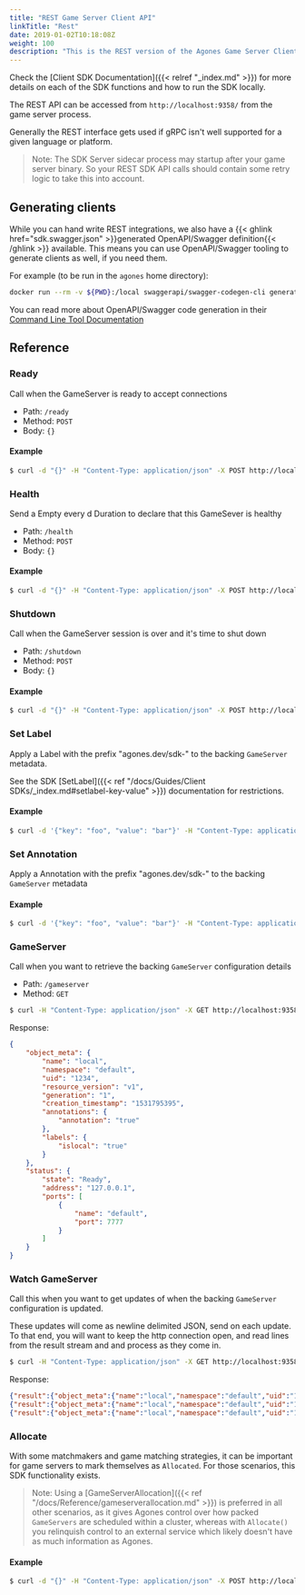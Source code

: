 ```yaml
---
title: "REST Game Server Client API"
linkTitle: "Rest"
date: 2019-01-02T10:18:08Z
weight: 100
description: "This is the REST version of the Agones Game Server Client SDK. "
---
```


Check the [Client SDK Documentation]({{< relref "_index.md" >}}) for more details on each of the SDK functions and how to run the SDK locally.

The REST API can be accessed from `http://localhost:9358/` from the game server process.

Generally the REST interface gets used if gRPC isn't well supported for a given language or platform.

> Note: The SDK Server sidecar process may startup after your game server binary. So your REST SDK API calls should
> contain some retry logic to take this into account. 

## Generating clients

While you can hand write REST integrations, we also have a {{< ghlink href="sdk.swagger.json" >}}generated OpenAPI/Swagger definition{{< /ghlink >}}
available. This means you can use OpenAPI/Swagger tooling to generate clients as well, if you need them.

For example (to be run in the `agones` home directory):
```bash
docker run --rm -v ${PWD}:/local swaggerapi/swagger-codegen-cli generate -i /local/sdk.swagger.json  -l cpprest -o /local/out/cpp
```

You can read more about OpenAPI/Swagger code generation in their [Command Line Tool Documentation](https://swagger.io/docs/open-source-tools/swagger-codegen/)

## Reference 

### Ready

Call when the GameServer is ready to accept connections

- Path: `/ready`
- Method: `POST`
- Body: `{}`

#### Example

```bash
$ curl -d "{}" -H "Content-Type: application/json" -X POST http://localhost:9358/ready
```

### Health
Send a Empty every d Duration to declare that this GameSever is healthy

- Path: `/health`
- Method: `POST`
- Body: `{}`

#### Example

```bash
$ curl -d "{}" -H "Content-Type: application/json" -X POST http://localhost:9358/health
```

### Shutdown

Call when the GameServer session is over and it's time to shut down

- Path: `/shutdown`
- Method: `POST`
- Body: `{}`

#### Example

```bash
$ curl -d "{}" -H "Content-Type: application/json" -X POST http://localhost:9358/shutdown
```

### Set Label

Apply a Label with the prefix "agones.dev/sdk-" to the backing `GameServer` metadata. 

See the SDK [SetLabel]({{< ref "/docs/Guides/Client SDKs/_index.md#setlabel-key-value" >}}) documentation for restrictions.

#### Example

```bash
$ curl -d '{"key": "foo", "value": "bar"}' -H "Content-Type: application/json" -X PUT http://localhost:9358/metadata/label
```

### Set Annotation

Apply a Annotation with the prefix "agones.dev/sdk-" to the backing `GameServer` metadata

#### Example

```bash
$ curl -d '{"key": "foo", "value": "bar"}' -H "Content-Type: application/json" -X PUT http://localhost:9358/metadata/annotation
```

### GameServer

Call when you want to retrieve the backing `GameServer` configuration details

- Path: `/gameserver`
- Method: `GET`

```bash
$ curl -H "Content-Type: application/json" -X GET http://localhost:9358/gameserver
```

Response:
```json
{
    "object_meta": {
        "name": "local",
        "namespace": "default",
        "uid": "1234",
        "resource_version": "v1",
        "generation": "1",
        "creation_timestamp": "1531795395",
        "annotations": {
            "annotation": "true"
        },
        "labels": {
            "islocal": "true"
        }
    },
    "status": {
        "state": "Ready",
        "address": "127.0.0.1",
        "ports": [
            {
                "name": "default",
                "port": 7777
            }
        ]
    }
}
```

### Watch GameServer

Call this when you want to get updates of when the backing `GameServer` configuration is updated.

These updates will come as newline delimited JSON, send on each update. To that end, you will
want to keep the http connection open, and read lines from the result stream and and process as they
come in.

```bash
$ curl -H "Content-Type: application/json" -X GET http://localhost:9358/watch/gameserver
```

Response:
```json
{"result":{"object_meta":{"name":"local","namespace":"default","uid":"1234","resource_version":"v1","generation":"1","creation_timestamp":"1533766607","annotations":{"annotation":"true"},"labels":{"islocal":"true"}},"status":{"state":"Ready","address":"127.0.0.1","ports":[{"name":"default","port":7777}]}}}
{"result":{"object_meta":{"name":"local","namespace":"default","uid":"1234","resource_version":"v1","generation":"1","creation_timestamp":"1533766607","annotations":{"annotation":"true"},"labels":{"islocal":"true"}},"status":{"state":"Ready","address":"127.0.0.1","ports":[{"name":"default","port":7777}]}}}
{"result":{"object_meta":{"name":"local","namespace":"default","uid":"1234","resource_version":"v1","generation":"1","creation_timestamp":"1533766607","annotations":{"annotation":"true"},"labels":{"islocal":"true"}},"status":{"state":"Ready","address":"127.0.0.1","ports":[{"name":"default","port":7777}]}}}
```

### Allocate

With some matchmakers and game matching strategies, it can be important for game servers to mark themselves as `Allocated`.
For those scenarios, this SDK functionality exists. 

> Note: Using a [GameServerAllocation]({{< ref "/docs/Reference/gameserverallocation.md" >}}) is preferred in all other scenarios, 
as it gives Agones control over how packed `GameServers` are scheduled within a cluster, whereas with `Allocate()` you
relinquish control to an external service which likely doesn't have as much information as Agones.

#### Example

```bash
$ curl -d "{}" -H "Content-Type: application/json" -X POST http://localhost:9358/allocate
```
